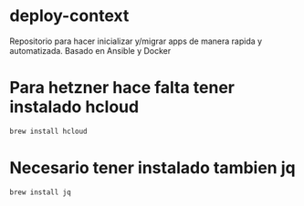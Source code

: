 # deploy-context
Repositorio para hacer inicializar y/migrar apps de manera rapida y automatizada. Basado en Ansible y Docker

# Para hetzner hace falta tener instalado hcloud
```bash
brew install hcloud
```

# Necesario tener instalado tambien jq
```bash
brew install jq
```